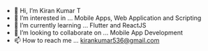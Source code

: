 - 👋 Hi, I’m Kiran Kumar T
- 👀 I’m interested in ... Mobile Apps, Web Application and Scripting
- 🌱 I’m currently learning ... Flutter and ReactJS
- 💞️ I’m looking to collaborate on ... Mobile App Development
- 📫 How to reach me ... kirankumar536@gmail.com 

<!---
akt0923/akt0923 is a ✨ special ✨ repository because its `README.md` (this file) appears on your GitHub profile.
You can click the Preview link to take a look at your changes.
--->

